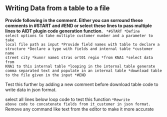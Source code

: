 
## Writing Data from a table to a file
<b> Provide following in the comment. Either you can sorround these comments in #START and #END or select these lines to pass multiple lines to AIDT plugin code generation function.</b>
<code>
*#START
*Define select options to take multiple customer number   and a parameter to take local file path as input
*Provide field names with table to declare a structure
*Declare a type with fields and internal table
*customer    name  street    city
*kunnr  name1  stras ort01 regio
*from KNA1
*select data from KNA1 to this internal table
*looping in the internal table generate comma separated text and populate in an internal table
*download table to the file given in the input
*#END
</code>

Test this further by adding a new comment before download table code to write data in json format. 

select all lines below loop code to test this function
<code>*Rewrite above code to concatenate fields from it_customer in json format.</code>
Remove any command like text from the editor to make it more accurate
